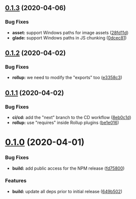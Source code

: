 ## [0.1.3](https://github.com/gladejs/rollup/compare/v0.1.2...v0.1.3) (2020-04-06)


### Bug Fixes

* **asset:** support Windows paths for image assets ([28fd11d](https://github.com/gladejs/rollup/commit/28fd11d5e7124311a621d67b9aa263be2dca56d5))
* **glade:** support Windows paths in JS chunking ([0dcec81](https://github.com/gladejs/rollup/commit/0dcec81da3ab7f0439fb2c184f481d483bcc92dd))

## [0.1.2](https://github.com/gladejs/rollup/compare/v0.1.1...v0.1.2) (2020-04-02)


### Bug Fixes

* **rollup:** we need to modify the "exports" too ([e3358c3](https://github.com/gladejs/rollup/commit/e3358c331d213191c828460c6fa17dcd347e6c01))

## [0.1.1](https://github.com/gladejs/rollup/compare/v0.1.0...v0.1.1) (2020-04-02)


### Bug Fixes

* **ci/cd:** add the "next" branch to the CD workflow ([8eb0c1d](https://github.com/gladejs/rollup/commit/8eb0c1d0b71a43649ceca410bd39274a14342cbe))
* **rollup:** use "requires" inside Rollup plugins ([be1e016](https://github.com/gladejs/rollup/commit/be1e0162f9e829f5e9b6f2421b1fab8e59d2951b))

# [0.1.0](https://github.com/gladejs/rollup/compare/v0.0.1...v0.1.0) (2020-04-01)


### Bug Fixes

* **build:** add public access for the NPM release ([fd75800](https://github.com/gladejs/rollup/commit/fd75800ff4c42f0a90066dda4e5e88758db743f8))


### Features

* **build:** update all deps prior to initial release ([649b502](https://github.com/gladejs/rollup/commit/649b502687195412fc7e4dc7ca750435787ffa46))
